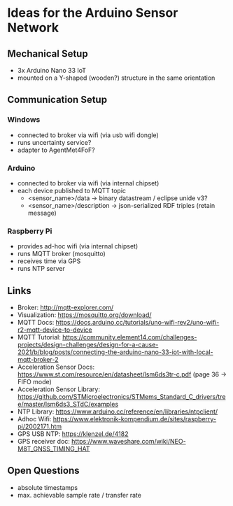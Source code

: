 # Ideas for the Arduino Sensor Network

## Mechanical Setup

- 3x Arduino Nano 33 IoT
- mounted on a Y-shaped (wooden?) structure in the same orientation

## Communication Setup

### Windows

- connected to broker via wifi (via usb wifi dongle)
- runs uncertainty service?
- adapter to AgentMet4FoF?

### Arduino

- connected to broker via wifi (via internal chipset)
- each device published to MQTT topic
  - <sensor_name>/data -> binary datastream / eclipse unide v3?
  - <sensor_name>/description -> json-serialized RDF triples (retain message)

### Raspberry Pi

- provides ad-hoc wifi (via internal chipset)
- runs MQTT broker (mosquitto)
- receives time via GPS
- runs NTP server

## Links

- Broker: <http://mqtt-explorer.com/>
- Visualization: <https://mosquitto.org/download/>
- MQTT Docs: <https://docs.arduino.cc/tutorials/uno-wifi-rev2/uno-wifi-r2-mqtt-device-to-device>
- MQTT Tutorial: <https://community.element14.com/challenges-projects/design-challenges/design-for-a-cause-2021/b/blog/posts/connecting-the-arduino-nano-33-iot-with-local-mqtt-broker-2>
- Acceleration Sensor Docs: <https://www.st.com/resource/en/datasheet/lsm6ds3tr-c.pdf> (page 36 -> FIFO mode)
- Acceleration Sensor Library: <https://github.com/STMicroelectronics/STMems_Standard_C_drivers/tree/master/lsm6ds3_STdC/examples>
- NTP Library: <https://www.arduino.cc/reference/en/libraries/ntpclient/>
- Adhoc Wifi: <https://www.elektronik-kompendium.de/sites/raspberry-pi/2002171.htm>
- GPS USB NTP: <https://klenzel.de/4182>
- GPS receiver doc: <https://www.waveshare.com/wiki/NEO-M8T_GNSS_TIMING_HAT>

## Open Questions

- absolute timestamps
- max. achievable sample rate / transfer rate
